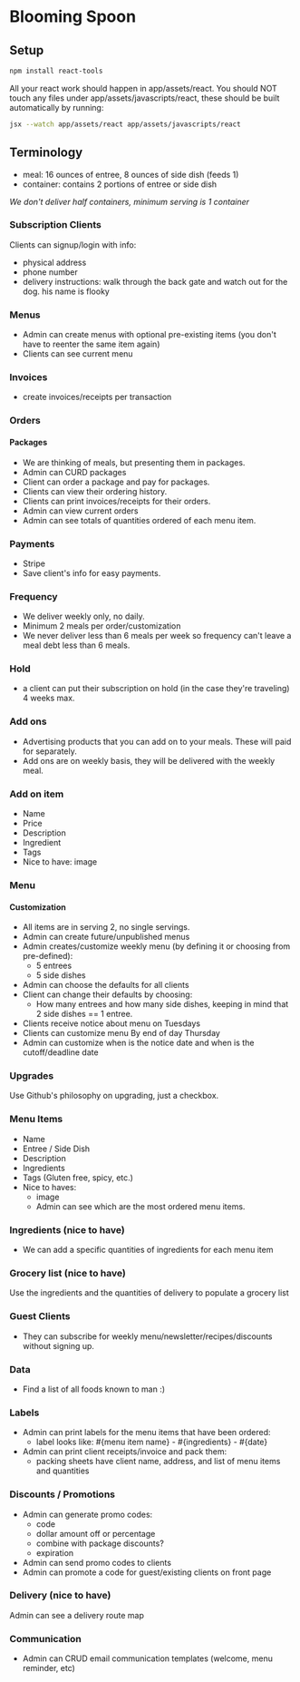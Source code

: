 # Blooming Spoon
## Setup
```bash
npm install react-tools
```

All your react work should happen in app/assets/react. You should NOT touch any files under app/assets/javascripts/react, these should be built automatically by running:


```bash
jsx --watch app/assets/react app/assets/javascripts/react
```
## Terminology
- meal: 16 ounces of entree, 8 ounces of side dish (feeds 1)
- container: contains 2 portions of entree or side dish

*We don't deliver half containers, minimum serving is 1 container*

### Subscription Clients
Clients can signup/login with info:

  - physical address
  - phone number
  - delivery instructions: walk through the back gate and watch out for the dog. his name is flooky

### Menus
- Admin can create menus with optional pre-existing items (you don't have to reenter the same item again)
- Clients can see current menu

### Invoices
- create invoices/receipts per transaction

### Orders
#### Packages
- We are thinking of meals, but presenting them in packages.
- Admin can CURD packages
- Client can order a package and pay for packages.
- Clients can view their ordering history.
- Clients can print invoices/receipts for their orders.
- Admin can view current orders
- Admin can see totals of quantities ordered of each menu item.

### Payments
- Stripe
- Save client's info for easy payments.

### Frequency
- We deliver weekly only, no daily.
- Minimum 2 meals per order/customization
- We never deliver less than 6 meals per week so frequency can't leave a meal debt less than 6 meals.

### Hold
- a client can put their subscription on hold (in the case they're traveling) 4 weeks max.

### Add ons
- Advertising products that you can add on to your meals. These will paid for separately.
- Add ons are on weekly basis, they will be delivered with the weekly meal.

### Add on item
- Name
- Price
- Description
- Ingredient
- Tags
- Nice to have: image

### Menu
#### Customization
- All items are in serving 2, no single servings.
- Admin can create future/unpublished menus
- Admin creates/customize weekly menu (by defining it or choosing from pre-defined):
  - 5 entrees
  - 5 side dishes
- Admin can choose the defaults for all clients
- Client can change their defaults by choosing:
  - How many entrees and how many side dishes, keeping in mind that 2 side dishes == 1 entree.
- Clients receive notice about menu on Tuesdays
- Clients can customize menu By end of day Thursday
- Admin can customize when is the notice date and when is the cutoff/deadline date

### Upgrades
Use Github's philosophy on upgrading, just a checkbox.

### Menu Items
- Name
- Entree / Side Dish
- Description
- Ingredients
- Tags (Gluten free, spicy, etc.)
- Nice to haves:
  - image
  - Admin can see which are the most ordered menu items.

### Ingredients (nice to have)
- We can add a specific quantities of ingredients for each menu item

### Grocery list (nice to have)
Use the ingredients and the quantities of delivery to populate a grocery list

### Guest Clients
- They can subscribe for weekly menu/newsletter/recipes/discounts without signing up.

### Data
- Find a list of all foods known to man :)

### Labels
- Admin can print labels for the menu items that have been ordered:
  - label looks like: #{menu item name} - #{ingredients} - #{date}
- Admin can print client receipts/invoice and pack them:
  - packing sheets have client name, address, and list of menu items and quantities

### Discounts / Promotions
- Admin can generate promo codes:
  - code
  - dollar amount off or percentage
  - combine with package discounts?
  - expiration
- Admin can send promo codes to clients
- Admin can promote a code for guest/existing clients on front page

### Delivery (nice to have)
Admin can see a delivery route map

### Communication
- Admin can CRUD email communication templates (welcome, menu reminder, etc)



